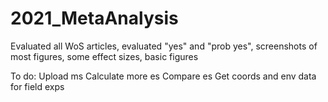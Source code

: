 # 2021_MetaAnalysis

Evaluated all WoS articles, evaluated "yes" and "prob yes", screenshots of most figures, some effect sizes, basic figures

To do:
Upload ms
Calculate more es
Compare es
Get coords and env data for field exps